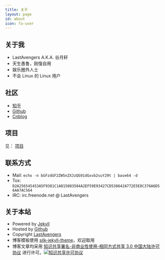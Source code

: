 ```yaml
---
title: 关于
layout: page
id: about
icon: fa-user
---
```


关于我
------
* LastAvengers A.K.A. 谷月轩
* 天生愚鲁，刚愎自用
* 娱乐圈外人士
* 不会 Linux 的 Linux 用户

社区
----
* [知乎](http://www.zhihu.com/people/lastavengers)
* [Github](https://github.com/LastAvenger)
* [Cnblog](http://www.cnblogs.com/lastavengers)

项目
---
见： [项目](/projects.html)

联系方式
--------
* Mail: `echo -n bGFzdGF2ZW5nZXJzQG91dGxvb2suY29t | base64 -d`
* Tox:  `D2A256545453A5F9381C1A015083584A2EF59E93427CD538642A772E5E8C376A6D56AA7AC564`
* IRC: irc.freenode.net @ LastAvengers

关于本站
--------
* Powered by [Jekyll](http://jekyllrb.com/) 
* Hosted by [Github](https://github.com) 
* Copyright [LastAvengers](/)
* 博客模板使用 [silk-jekyll-theme](https://github.com/lastavenger/silk-jekyll-theme)，欢迎取用
* 博客文章均采用 <a rel="license" href="http://creativecommons.org/licenses/by-nc-sa/3.0/cn/">知识共享署名-非商业性使用-相同方式共享 3.0 中国大陆许可协议</a> 进行许可。<a rel="license" href="http://creativecommons.org/licenses/by-nc-sa/3.0/cn/"><img alt="知识共享许可协议" style="border-width:0" src="https://i.creativecommons.org/l/by-nc-sa/3.0/cn/80x15.png" /></a>

